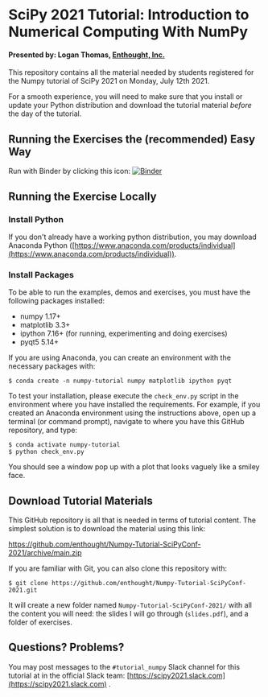 # SciPy 2021 Tutorial: Introduction to Numerical Computing With NumPy

#### Presented by: Logan Thomas, [Enthought, Inc.](https://www.enthought.com)

This repository contains all the material needed by students registered for the Numpy tutorial of SciPy 2021 on Monday, July 12th 2021.

For a smooth experience, you will need to make sure that you install or update your Python distribution and download the tutorial material _before_ the day of the tutorial.

## Running the Exercises the (recommended) Easy Way

Run with Binder by clicking this icon: [![Binder](https://mybinder.org/badge_logo.svg)](https://mybinder.org/v2/gh/enthought/Numpy-Tutorial-SciPyConf-2021/main)


## Running the Exercise Locally

### Install Python

If you don't already have a working python distribution, you may download Anaconda Python ([https://www.anaconda.com/products/individual](https://www.anaconda.com/products/individual)).


### Install Packages

To be able to run the examples, demos and exercises, you must have the following packages installed:

- numpy 1.17+
- matplotlib 3.3+
- ipython 7.16+ (for running, experimenting and doing exercises)
- pyqt5 5.14+

If you are using Anaconda, you can create an environment with the necessary packages with:

```
$ conda create -n numpy-tutorial numpy matplotlib ipython pyqt
```

To test your installation, please execute the `check_env.py` script in the environment where you have installed the requirements.  For example, if you created an Anaconda environment using the instructions above, open up a terminal (or command prompt), navigate to where you have this GitHub repository, and type:

```
$ conda activate numpy-tutorial
$ python check_env.py
```

You should see a window pop up with a plot that looks vaguely like a smiley face.

## Download Tutorial Materials

This GitHub repository is all that is needed in terms of tutorial content. The simplest solution is to download the material using this link:

https://github.com/enthought/Numpy-Tutorial-SciPyConf-2021/archive/main.zip

If you are familiar with Git, you can also clone this repository with:

```
$ git clone https://github.com/enthought/Numpy-Tutorial-SciPyConf-2021.git
```

It will create a new folder named `Numpy-Tutorial-SciPyConf-2021/` with all the content you will need: the slides I will go through (`slides.pdf`), and a folder of exercises.


## Questions? Problems?

You may post messages to the `#tutorial_numpy` Slack channel for this tutorial at in the official Slack team: [https://scipy2021.slack.com](https://scipy2021.slack.com) .
